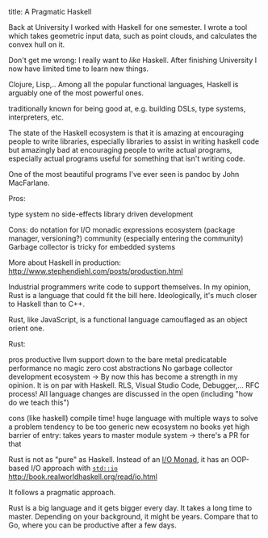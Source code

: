 title: A Pragmatic Haskell

Back at University I worked with Haskell for one semester.
I wrote a tool which takes geometric input data, such as point clouds, and calculates the convex hull on it.

Don't get me wrong: I really want to *like* Haskell.
After finishing University I now have limited time to learn new things.

Clojure, Lisp,..
Among all the popular functional languages, Haskell is arguably one of the most powerful ones.


traditionally known for being good at, e.g. building DSLs, type systems, interpreters, etc.

 The state of the Haskell ecosystem is that it is amazing at encouraging people to write libraries, especially libraries to assist in writing haskell code but amazingly bad at encouraging people to write actual programs, especially actual programs useful for something that isn't writing code.

One of the most beautiful programs I've ever seen is pandoc by John MacFarlane.

Pros:

type system
no side-effects
library driven development


Cons: 
do notation for I/O
monadic expressions
ecosystem (package manager, versioning?)
community (especially entering the community)
Garbage collector is tricky for embedded systems


More about Haskell in production:
http://www.stephendiehl.com/posts/production.html

Industrial programmers write code to support themselves.
In my opinion, Rust is a language that could fit the bill here.
Ideologically, it's much closer to Haskell than to C++.

Rust, like JavaScript, is a functional language camouflaged as an object orient one.

Rust:

pros
 productive
 llvm support
 down to the bare metal
 predicatable performance
 no magic
 zero cost abstractions
 No garbage collector 
 development ecosystem -> By now this has become a strength in my opinion. It is on par with Haskell.
 RLS, Visual Studio Code, Debugger,...
 RFC process! All language changes are discussed in the open (including "how do we teach this")


cons (like haskell)
    compile time!
    huge language with multiple ways to solve a problem
    tendency to be too generic
    new ecosystem
    no books yet
    high barrier of entry: takes years to master
    module system -> there's a PR for that


Rust is not as "pure" as Haskell. 
Instead of an [I/O Monad](https://wiki.haskell.org/IO_inside), it has an OOP-based I/O approach with [`std::io`](https://doc.rust-lang.org/std/io/)
http://book.realworldhaskell.org/read/io.html

It follows a pragmatic approach.


Rust is a big language and it gets bigger every day.
It takes a long time to master. Depending on your background, it might be years.
Compare that to Go, where you can be productive after a few days.
